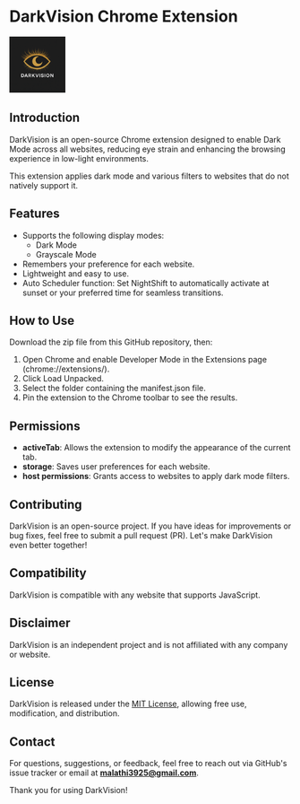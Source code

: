 # DarkVision Chrome Extension

<img src="extension/icons/icon-128.png" alt="DarkVision Logo" width="100px" height="auto"/>

## Introduction

DarkVision is an open-source Chrome extension designed to enable Dark Mode across all websites, reducing eye strain and enhancing the browsing experience in low-light environments.

This extension applies dark mode and various filters to websites that do not natively support it.


## Features

- Supports the following display modes:
  - Dark Mode
  - Grayscale Mode
- Remembers your preference for each website.
- Lightweight and easy to use.
- Auto Scheduler function: Set NightShift to automatically activate at sunset or your preferred time for seamless transitions.


## How to Use

Download the zip file from this GitHub repository, then:

1. Open Chrome and enable Developer Mode in the Extensions page (chrome://extensions/).
2. Click Load Unpacked.
3. Select the folder containing the manifest.json file.
4. Pin the extension to the Chrome toolbar to see the results.

## Permissions

- **activeTab**: Allows the extension to modify the appearance of the current tab.
- **storage**: Saves user preferences for each website.
- **host permissions**: Grants access to websites to apply dark mode filters.

## Contributing

DarkVision is an open-source project. If you have ideas for improvements or bug fixes, feel free to submit a pull request (PR). Let's make DarkVision even better together!

## Compatibility

DarkVision is compatible with any website that supports JavaScript.

## Disclaimer

DarkVision is an independent project and is not affiliated with any company or website.

## License

DarkVision is released under the [MIT License](https://opensource.org/licenses/MIT), allowing free use, modification, and distribution.

## Contact

For questions, suggestions, or feedback, feel free to reach out via GitHub's issue tracker or email at **malathi3925@gmail.com**.

Thank you for using DarkVision!